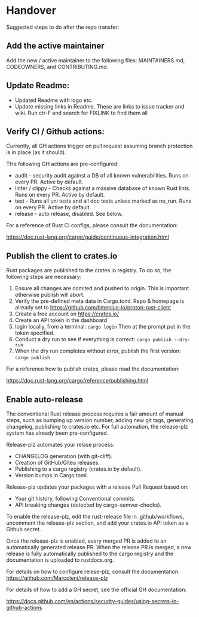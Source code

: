 [//]: # (---)
[//]: # (SPDX-License-Identifier: Apache-2.0)
[//]: # (---)

# Handover 

Suggested steps to do after the repo transfer:

## Add the active maintainer 

Add the new / active maintainer to the following files: MAINTAINERS.md, CODEOWNERS, and CONTRIBUTING.md.

## Update Readme:
- Updated Readme with logo etc.
- Update missing links in Readme. These are links to issue tracker and wiki. Run ctr-F and search for FIXLINK to find them all

## Verify CI / Github actions:

Currently, all GH actions trigger on pull request assuming branch protection is in place (as it should). 

THe following GH actions are pre-configured:

- audit - security audit against a DB of all known vulnerabilities. Runs on every PR. Active by default.
- linter / clippy - Checks against a massive database of known Rust lints. Runs on every PR. Active by default.
- test - Runs all uni tests and all doc tests unless marked as no_run. Runs on every PR. Active by default.
- release - auto release, disabled. See below.

For a reference of Rust CI configs, please consult the documentation:

https://doc.rust-lang.org/cargo/guide/continuous-integration.html


## Publish the client to crates.io

Rust packages are published to the crates.io registry. To do so, the following steps are necessary:

1) Ensure all changes are comited and pushed to origin. This is important otherwise publish will abort.
2) Verify the pre-defined meta data in Cargo.toml. Repo & homepage is already set to https://github.com/timeplus-io/proton-rust-client
3) Create a free account on https://crates.io/
4) Create an API token in the dashboard
5) login locally, from a terminal: ```cargo login``` Then at the prompt put in the token specified. 
6) Conduct a dry run to see if everything is correct: ```cargo publish --dry-run```
7) When the dry run completes without error, publish the first version: ```cargo publish```

For a reference how to publish crates, please read the documentation:

https://doc.rust-lang.org/cargo/reference/publishing.html

## Enable auto-release

The conventional Rust release process requires a fair amount of manual steps, such as bumping up version number, 
adding new git tags, generating changelog, publishing to crates.io etc. For full automation, the release-plz system
has already been pre-configured. 

Release-plz automates your relase process:

* CHANGELOG generation (with git-cliff).
* Creation of GitHub/Gitea releases.
* Publishing to a cargo registry (crates.io by default).
* Version bumps in Cargo.toml.

Release-plz updates your packages with a release Pull Request based on:
* Your git history, following Conventional commits.
* API breaking changes (detected by cargo-semver-checks).

To enable the release-plz, edit the rust-release file in .github/workflows, uncomment the release-plz section,
and add your crates.io API token as a Github secret. 

Once the release-plz is enabled, every merged PR is added to an automatically generated release PR. When the release PR
is merged, a new release is fully automatically published to the cargo registry and the documentation is uploaded to rustdocs.org.

For details on how to configure relese-plz, consult the documentation:
https://github.com/MarcoIeni/release-plz

For details of how to add a GH secret, see the official GH documentation:

https://docs.github.com/en/actions/security-guides/using-secrets-in-github-actions
